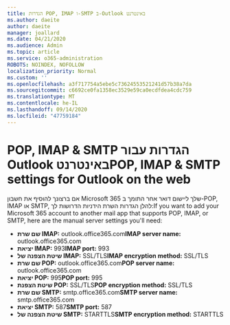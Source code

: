 ```yaml
---
title: הגדרות POP, IMAP ו-SMTP ב-Outlook באינטרנט
ms.author: daeite
author: daeite
manager: joallard
ms.date: 04/21/2020
ms.audience: Admin
ms.topic: article
ms.service: o365-administration
ROBOTS: NOINDEX, NOFOLLOW
localization_priority: Normal
ms.custom: ''
ms.openlocfilehash: a3f717754a5ebe5c73624553521241d57b38a7da
ms.sourcegitcommit: c6692ce0fa1358ec3529e59ca0ecdfdea4cdc759
ms.translationtype: MT
ms.contentlocale: he-IL
ms.lasthandoff: 09/14/2020
ms.locfileid: "47759184"
---
```

# <a name="pop-imap--smtp-settings-for-outlook-on-the-web"></a><span data-ttu-id="16f8e-102">POP, IMAP & SMTP הגדרות עבור Outlook באינטרנט</span><span class="sxs-lookup"><span data-stu-id="16f8e-102">POP, IMAP & SMTP settings for Outlook on the web</span></span>

<span data-ttu-id="16f8e-103">אם ברצונך להוסיף את חשבון Microsoft 365 שלך ליישום דואר אחר התומך ב-POP, IMAP או SMTP, להלן הגדרות השרת הידניות הדרושות לך:</span><span class="sxs-lookup"><span data-stu-id="16f8e-103">If you want to add your Microsoft 365 account to another mail app that supports POP, IMAP, or SMTP, here are the manual server settings you'll need:</span></span>
  
- <span data-ttu-id="16f8e-104">**שם שרת IMAP:** outlook.office365.com</span><span class="sxs-lookup"><span data-stu-id="16f8e-104">**IMAP server name:** outlook.office365.com</span></span>
- <span data-ttu-id="16f8e-105">**יציאת IMAP:** 993</span><span class="sxs-lookup"><span data-stu-id="16f8e-105">**IMAP port:** 993</span></span>
- <span data-ttu-id="16f8e-106">**שיטת הצפנה של IMAP:** SSL/TLS</span><span class="sxs-lookup"><span data-stu-id="16f8e-106">**IMAP encryption method:** SSL/TLS</span></span>
- <span data-ttu-id="16f8e-107">**שם שרת POP:** outlook.office365.com</span><span class="sxs-lookup"><span data-stu-id="16f8e-107">**POP server name:** outlook.office365.com</span></span>  
- <span data-ttu-id="16f8e-108">**יציאת POP:** 995</span><span class="sxs-lookup"><span data-stu-id="16f8e-108">**POP port:** 995</span></span>  
- <span data-ttu-id="16f8e-109">**שיטת הצפנת POP:** SSL/TLS</span><span class="sxs-lookup"><span data-stu-id="16f8e-109">**POP encryption method:** SSL/TLS</span></span>  
- <span data-ttu-id="16f8e-110">**שם שרת SMTP:** smtp.office365.com</span><span class="sxs-lookup"><span data-stu-id="16f8e-110">**SMTP server name:** smtp.office365.com</span></span>
- <span data-ttu-id="16f8e-111">**יציאת SMTP:** 587</span><span class="sxs-lookup"><span data-stu-id="16f8e-111">**SMTP port:** 587</span></span>
- <span data-ttu-id="16f8e-112">**שיטת הצפנה של SMTP:** STARTTLS</span><span class="sxs-lookup"><span data-stu-id="16f8e-112">**SMTP encryption method:** STARTTLS</span></span>